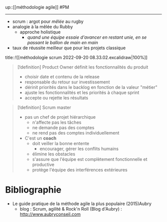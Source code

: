 up::[[méthodologie agile]]
#PM

----

 - scrum : argot pour _mêlée_ au rugby
 - analogie à la mêlée du Rubby
     - approche holistique 
         - _quand une équipe essaie d'avancer en restant unie, en se passant le ballon de main en main_
 - taux de réussite meilleur que pour les projets classique

title::![[méthodologie scrum 2022-09-20 08.33.02.excalidraw|100%]]

> [!definition] Product Owner
> définit les fonctionnalités du produit
>  - choisir date et contenu de la release
>  - responsable du retour sur investissement
>  - dérinit priorités dans le backlog en fonction de la valeur "métier"
>  - ajuste les fonctionnalités et les priorités à chaque sprint
>  - accepte ou rejette les résultats

> [!definition] Scrum master
>  - pas un chef de projet hiérarchique
>      - n'affecte pas les tâches
>      - ne demande pas des comptes
>      - ne rend pas des comptes individuellement
>  - C'est un **coach**
>      - doit veiller la bonne entente
>          - encourager, gérer les conflits humains
>      - élimine les obstacles
>      - s'assure que l'équipe est complètement fonctionnelle et productive
>      - protège l'équipe des interférences extérieures



# Bibliographie
 - Le guide pratique de la méthode agile la plus populaire (2015)Aubry
     - blog : Scrum, agilité & Rock'n Roll (Blog d'Aubry) : http://www.aubryconseil.com
